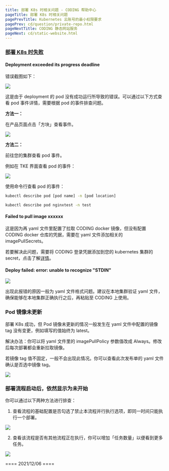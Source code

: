 ```yaml
---
title: 部署 K8s 时相关问题 - CODING 帮助中心
pageTitle: 部署 K8s 时相关问题
pagePrevTitle: Kubernetes 云账号的最小权限要求
pagePrev: cd/question/private-repo.html
pageNextTitle: CODING 静态网站服务
pageNext: cd/static-website.html
---
```


### [部署 K8s 时失败](#fail)

#### Deployment exceeded its progress deadline

错误截图如下：

![](https://help-assets.codehub.cn/enterprise/20211203173815.png)

这是由于 deployment 的 pod 没有成功运行所导致的错误。可以通过以下方式查看 pod 事件详情，需要根据 pod 的事件排查问题。

**方法一：**

在产品页面点击「方块」查看事件。

![](https://help-assets.codehub.cn/enterprise/20211203174629.png)

**方法二：**

前往您的集群查看 pod 事件。

例如在 TKE 界面查看 pod 的事件：

![](https://help-assets.codehub.cn/enterprise/20211203174801.png)

使用命令行查看 pod 的事件：

```bash
kubectl describe pod [pod name] -n [pod location]

kubectl describe pod nginxtest -n test
```

#### Failed to pull image xxxxxx

这是因为再 yaml 文件里配置了拉取 CODING docker 镜像，但没有配置 CODING docker 仓库的凭据，需要在 yaml 文件添加相关的 imagePullSecrets。

若要解决此问题，需要将 CODING 登录凭据添加到您的 kubernetes 集群的 secret，点击了解[详情](https://help.coding.net/docs/cd/question/private-repo.html)。

#### Deploy failed: error: unable to recognize "STDIN"

![](https://help-assets.codehub.cn/enterprise/20211203180305.png)

出现此报错的原因一般为 yaml 文件格式问题。建议在本地集群验证 yaml 文件，确保能够在本地集群正确执行之后，再粘贴至 CODING 上使用。

### Pod 镜像未更新

部署 K8s 成功，但 Pod 镜像未更新的情况一般发生在 yaml 文件中配置的镜像 tag 没有变更，例如填写的值始终为 latest。

解决办法：你可以将 yaml 文件里的 imagePullPolicy 参数值改成 Always。修改后每次部署都会重新拉取镜像。

若镜像 tag 值不固定，一般不会出现此情况。你可以查看此次发布单的 yaml 文件确认是否选中镜像 tag。

![](https://help-assets.codehub.cn/enterprise/20211206103822.png)

### 部署流程启动后，依然显示为未开始

你可以通过以下两种方法进行排查：

1.  查看流程的基础配置是否勾选了禁止本流程并行执行选项，即同一时间只能执行一个部署。

![](https://help-assets.codehub.cn/enterprise/20211206104257.png)

2.  查看该流程是否有其他流程正在执行，你可以增加「任务数量」以便看到更多任务。

![](https://help-assets.codehub.cn/enterprise/20211206104401.png)


==== 2021/12/06 ====
